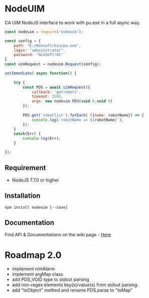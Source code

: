 # NodeUIM

CA UIM NodeJS interface to work with pu.exe in a full async way.

```js
const nodeuim = require('nodeuim');

const config = {
	path: "E:/Nimsoft/bin/pu.exe",
    login: "administrator",
    password: "NimSoft!01"
}
const uimRequest = nodeuim.Request(config);

setImmediate( async function() {
	
	try {
		const PDS = await uimRequest({
			callback: 'getrobots',
			timeout: 1500, 
			args: new nodeuim.PDS(void 0,void 0)
		});
		
		PDS.get('robotlist').forEach( ({name: robotName}) => {
			console.log(`robotName => ${robotName}`);
		}); 
	}
	catch(Err) {
		console.log(Err);
	}

});
```

## Requirement 

- NodeJS 7.7.0 or higher

## Installation 

```
npm install nodeuim [--save]
```

## Documentation 

Find API & Documentations on the wiki page - [Here](https://github.com/fraxken/NodeUIM/wiki)

# Roadmap 2.0

- implement nimAlarm
- implement argMap class
- add PDS_VOID type to stdout parsing 
- add non-regex elements key(s)/value(s) from stdout parsing.
- add "toObject" method and rename PDS.parse to "toMap"
